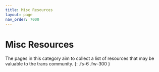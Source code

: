 ```yaml
---
title: Misc Resources
layout: page
nav_order: 7000
---
```

# Misc Resources

The pages in this category aim to collect a list of resources that may be valuable to the trans community.
{: .fs-6 .fw-300 }